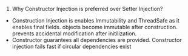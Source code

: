 1. Why Constructor Injection is preferred over Setter Injection?

- Construction Injection is enables Immutability and ThreadSafe as it enables final fields. objects become immutable after construction. prevents accidental modification after initilization.
- Constructor guarantees all dependencies are provided. Constructor injection fails fast if circular dependencies exist